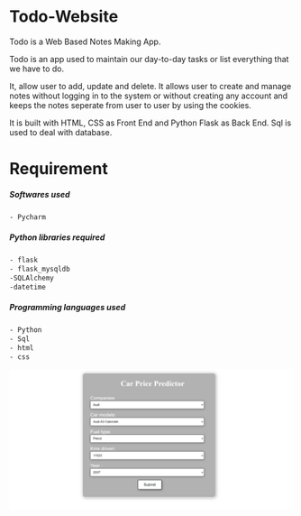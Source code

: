 # Todo-Website
Todo is a Web Based Notes Making App.

Todo is an app used to maintain our day-to-day tasks or list everything that we have to do. 

It, allow user to add, update and delete.  It allows user to create and manage notes without logging in to the system or without creating any account and keeps the notes seperate from user to user by using the cookies.

It is built with HTML, CSS as Front End and Python Flask as Back End. Sql is used to deal with database.



# Requirement
##### Softwares used
```
- Pycharm 
```

##### Python libraries required
```
- flask
- flask_mysqldb
-SQLAlchemy
-datetime
```
##### Programming languages used
```
- Python
- Sql
- html
- css
```

![screeshot1](https://github.com/shreyaskale2001/Todo-Website/blob/master/Screenshot%20(249).png "screeshot1")
